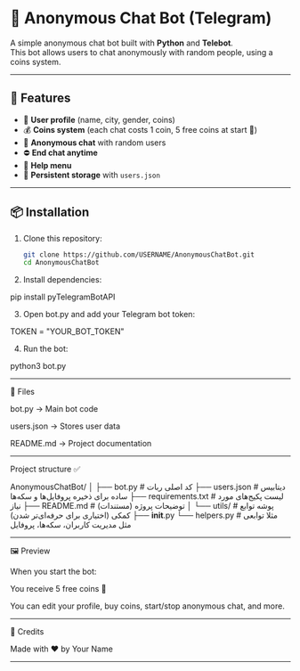 # 🤖 Anonymous Chat Bot (Telegram)

A simple anonymous chat bot built with **Python** and **Telebot**.  
This bot allows users to chat anonymously with random people, using a coins system.

---

## 🚀 Features
- 👤 **User profile** (name, city, gender, coins)
- 💰 **Coins system** (each chat costs 1 coin, 5 free coins at start 🎁)
- 👥 **Anonymous chat** with random users
- ⛔ **End chat anytime**
- 📖 **Help menu**
- 💾 **Persistent storage** with `users.json`

---

## 📦 Installation
1. Clone this repository:
   ```bash
   git clone https://github.com/USERNAME/AnonymousChatBot.git
   cd AnonymousChatBot

2. Install dependencies:

pip install pyTelegramBotAPI


3. Open bot.py and add your Telegram bot token:

TOKEN = "YOUR_BOT_TOKEN"


4. Run the bot:

python3 bot.py




---

📂 Files

bot.py → Main bot code

users.json → Stores user data

README.md → Project documentation



---


Project structure ✅

AnonymousChatBot/
│
├── bot.py          # کد اصلی ربات
├── users.json      # دیتابیس ساده برای ذخیره پروفایل‌ها و سکه‌ها
├── requirements.txt # لیست پکیج‌های مورد نیاز
├── README.md       # توضیحات پروژه (مستندات)
│
└── utils/          # پوشه توابع کمکی (اختیاری برای حرفه‌ای‌تر شدن)
    ├── __init__.py
    └── helpers.py  # مثلا توابعی مثل مدیریت کاربران، سکه‌ها، پروفایل


---


🖼 Preview

When you start the bot:

You receive 5 free coins 🎁

You can edit your profile, buy coins, start/stop anonymous chat, and more.



---

🔗 Credits

Made with ❤️ by Your Name

---
